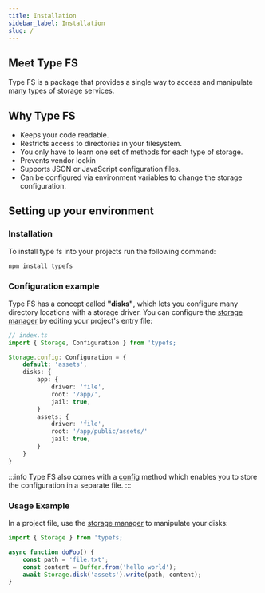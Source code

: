 ```yaml
---
title: Installation
sidebar_label: Installation
slug: /
---
```


## Meet Type FS
Type FS is a package that provides a single way to access and manipulate many types of storage services. 

## Why Type FS

- Keeps your code readable.
- Restricts access to directories in your filesystem.
- You only have to learn one set of methods for each type of storage.
- Prevents vendor lockin
- Supports JSON or JavaScript configuration files.
- Can be configured via environment variables to change the storage configuration.


## Setting up your environment

### Installation

To install type fs into your projects run the following command:

```bash
npm install typefs
```

### Configuration example
Type FS has a concept called **"disks"**, which lets you configure many directory locations with a storage driver. You can configure the [storage manager](https://daniel-samson.github.io/typefs/docs/api/storage) by editing your project's entry file:

```typescript
// index.ts
import { Storage, Configuration } from 'typefs;

Storage.config: Configuration = {
    default: 'assets',
    disks: {
        app: {
            driver: 'file',
            root: '/app/',
            jail: true,
        }
        assets: {
            driver: 'file',
            root: '/app/public/assets/'
            jail: true,
        }
    }
}
```

:::info
Type FS also comes with a [config](https://daniel-samson.github.io/typefs/docs/api/config) method which enables you to store the configuration in a separate file.
:::

### Usage Example

In a project file, use the [storage manager](https://daniel-samson.github.io/typefs/docs/api/storage) to manipulate your disks:

```typescript
import { Storage } from 'typefs;

async function doFoo() {
    const path = 'file.txt';
    const content = Buffer.from('hello world');
    await Storage.disk('assets').write(path, content);
}
```

